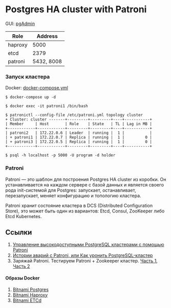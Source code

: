 # Postgres HA cluster with Patroni

GUI: [pgAdmin](https://www.pgadmin.org/)

| Role    | Address    |
|---------|------------|
| haproxy | 5000       |
| etcd    | 2379       |
| patroni | 5432, 8008 |

### Запуск кластера

Docker: [docker-compose.yml](docker/docker-compose.yml)

```shell
$ docker-compose up -d

$ docker exec -it patroni1 /bin/bash

$ patronictl --config-file /etc/patroni.yml topology cluster
+ Cluster: cluster -------+---------+---------+----+-----------+
| Member     | Host       | Role    | State   | TL | Lag in MB |
+------------+------------+---------+---------+----+-----------+
| patroni2   | 172.22.0.6 | Leader  | running |  1 |           |
| + patroni1 | 172.22.0.7 | Replica | running |  1 |         0 |
| + patroni3 | 172.22.0.5 | Replica | running |  1 |         0 |
+------------+------------+---------+---------+----+-----------+

$ psql -h localhost -p 5000 -U program -d holder
```

### Patroni

Patroni — это шаблон для построения Postgres HA cluster из коробки. Он устанавливается на каждом сервере с базой
данных и является своего рода init-системой для Postgres: запускает, останавливает, перезапускает, меняет конфигурацию и
топологию кластера.

Patroni хранит состояние кластера в DCS (Distributed Configuration Store), это может быть один из вариантов: Etcd,
Consul, ZooKeeper либо Etcd Kubernetes.

## Ссылки

1. [Управление высокодоступными PostgreSQL кластерами с помощью Patroni](https://habr.com/ru/post/504044/)
2. [Истории аварий с Patroni, или Как уронить PostgreSQL-кластер](https://habr.com/ru/company/oleg-bunin/blog/489206/)
3. Заряжай Patroni. Тестируем Patroni + Zookeeper
   кластер. [Часть 1](https://habr.com/ru/company/vsrobotics/blog/534828/), [Часть 2](https://habr.com/ru/company/vsrobotics/blog/534840/)

#### Образы Docker

1. [Bitnami Postgres](https://hub.docker.com/r/bitnami/postgres)
2. [Bitnami Haproxy](https://hub.docker.com/r/bitnami/haproxy)
3. [Bitnami ETCd](https://hub.docker.com/r/bitnami/etcd)

